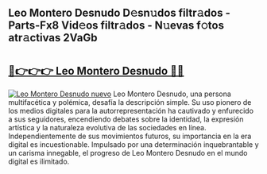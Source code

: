 ## Leo Montero Desnudo D𝚎sn𝚞dos filtr𝚊dos - Parts-Fx8 Vid𝚎os filtr𝚊dos - N𝚞evas f𝚘tos atr𝚊ctivas 2VaGb

# <h2><a href="http://mbcrlez.tromn.icu/?c=Leo+Montero+Desnudo">🔗👉👉👉 Leo Montero Desnudo 🔗🔗</a></h2>

[![Leo Montero Desnudo nuevo](https://i.imgur.com/pEAQMta.gif)](http://mbcrlez.tromn.icu/?c=Leo+Montero+Desnudo)
Leo Montero Desnudo, una persona multifacética y polémica, desafía la descripción simple. Su uso pionero de los medios digitales para la autorrepresentación ha cautivado y enfurecido a sus seguidores, encendiendo debates sobre la identidad, la expresión artística y la naturaleza evolutiva de las sociedades en línea. Independientemente de sus movimientos futuros, su importancia en la era digital es incuestionable. Impulsado por una determinación inquebrantable y un carisma innegable, el progreso de Leo Montero Desnudo en el mundo digital es ilimitado.
